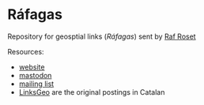 # Ráfagas

Repository for geosptial links (_Ráfagas_) sent by [Raf Roset](https://mastodon.social/@Raf)

Resources:

* [website](http://geoinquiets.github.io/rafagas/)
* <a rel="me" href="https://en.osm.town/@rafagaslinks">mastodon</a>
* [mailing list](https://lists.osgeo.org/mailman/listinfo/rafagas)
* [LinksGeo](https://geoinquiets.github.io/linksgeo/) are the original postings in Catalan
